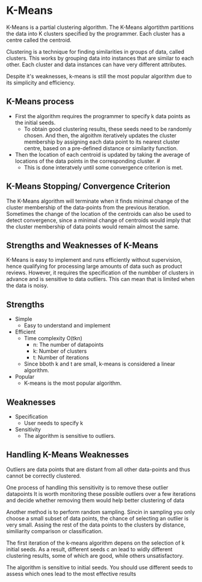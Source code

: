 # K-Means 

K-Means is a partial clustering algorithm. 
The K-Means algortithm partitions the data into K clusters specified by the programmer. 
Each cluster has a centre called the centroid.

Clustering is a technique for finding similarities in groups of data, called clusters. 
This works by grouping data into instances that are similar to each other.
Each cluster and data instances can have very different attributes. 

Despite it's weaknesses, k-means is still the most popular algorithm due to its simplicity and efficiency. 

## K-Means process 

- First the algorithm requires the programmer to specify k data points as the initial seeds.
  - To obtain good clustering results, these seeds need to be randomly chosen. And then, the algoithm iteratively updates the cluster membership by assigning each data point to its nearest cluster centre, based on a pre-defined distance or similarity function. 
- Then the location of each centroid is updated by taking the average of locations of the data points in the corresponding cluster. #
  - This is done interatvely until some convergence criterion is met. 

## K-Means Stopping/ Convergence Criterion

The K-Means algorithm will terminate when it finds minimal change of the cluster membership of the data-points from the previous iteration. 
Sometimes the change of the location of the centroids can also be used to detect convergence, since a minimal change of centroids would imply that the cluster membership of data points would remain almost the same. 

## Strengths and Weaknesses of K-Means

K-Means is easy to implement and runs efficiently without supervision, hence qualifying for processing large amounts of data such as product reviews. However, it requires the specification of the numbber of clusters in advance and is sensitive to data outliers. This can mean that is limited when the data is noisy. 

## Strengths 

- Simple 
  - Easy to understand and implement 
- Efficient 
  - Time complexity O(tkn)
    - n: The number of datapoints 
    - k: Number of clusters 
    - t: Number of iterations
  - Since bboth k and t are small, k-means is considered a linear algorithm. 
- Popular 
  - K-means is the most popular algorithm. 

## Weaknesses

- Specification 
  - User needs to specify k 
- Sensitivity 
  - The algorithm is sensitive to outliers. 


## Handling K-Means Weaknesses

Outliers are data points that are distant from all other data-points and thus cannot be correctly clustered. 

One process of handling this sensitivity is to remove these outlier datapoints 
It is worth monitoring these possible outliers over a few iterations and decide whether removing them would help better clustering of data 

Another method is to perform random sampling. 
Sincin in sampling you only choose a small subset of data points, the chance of selecting an outlier is very small. 
Assing the rest of the data points to the clusters by distance, similiarity comparison or classification. 

The first iteration of the k-means algorithm depens on the selection of k initial seeds. As a result, different seeds c an lead to widly different clustering results, some of which are good, while others unsatisfactory. 

The algorithm is sensitive to initial seeds. 
You should use different seeds to assess which ones lead to the most effective results 



